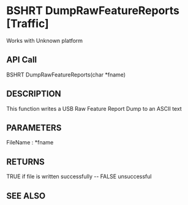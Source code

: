 # BSHRT DumpRawFeatureReports [Traffic]

Works with Unknown platform

## API Call
BSHRT DumpRawFeatureReports(char *fname)
## DESCRIPTION
This function writes a USB Raw Feature Report Dump to an ASCII text

## PARAMETERS
FileName : *fname

## RETURNS
TRUE if file is written successfully -- FALSE unsuccessful

## SEE ALSO

